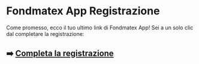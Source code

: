 # Fondmatex App Registrazione

Come promesso, ecco il tuo ultimo link di Fondmatex App! Sei a un solo clic dal completare la registrazione:

## ➡️ [Completa la registrazione](https://is.gd/XZYCIJ)